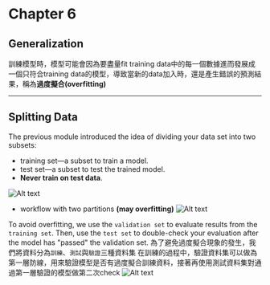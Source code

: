 # Chapter 6
## Generalization
訓練模型時，模型可能會因為要盡量fit training data中的每一個數據進而發展成一個只符合training data的模型，導致當新的data加入時，還是產生錯誤的預測結果，稱為**過度擬合(overfitting)**

---
## Splitting Data
The previous module introduced the idea of dividing your data set into two subsets:
- training set—a subset to train a model.
- test set—a subset to test the trained model.
- **Never train on test data**.

![Alt text](https://developers.google.com/machine-learning/crash-course/images/PartitionTwoSets.svg "Splitting Data")


- workflow with two partitions **(may overfitting)**
![Alt text](https://developers.google.com/machine-learning/crash-course/images/WorkflowWithTestSet.svg "workflow with two partitions")

To avoid overfitting, we use the `validation set` to evaluate results from the `training set`. Then, use the `test set` to double-check your evaluation after the model has "passed" the validation set.
為了避免過度擬合現象的發生，我們將資料分為`訓練`、`測試`與`驗證`三種資料集
在訓練的過程中，驗證資料集可以做為第一層防線，用來驗證模型是否有過度擬合訓練資料，接著再使用測試資料集對通過第一層驗證的模型做第二次check
![Alt text](https://developers.google.com/machine-learning/crash-course/images/WorkflowWithValidationSet.svg "workflow with three partitions")






